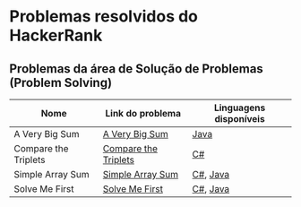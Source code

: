 # Problemas resolvidos do HackerRank

## Problemas da área de Solução de Problemas (Problem Solving)

| Nome                 | Link do problema                                                                           | Linguagens disponíveis                                                     |
|----------------------|--------------------------------------------------------------------------------------------|----------------------------------------------------------------------------|
| A Very Big Sum       | [A Very Big Sum](https://www.hackerrank.com/challenges/a-very-big-sum/problem)             | [Java](Java/A%20Very%20Big%20Sum.java)
| Compare the Triplets | [Compare the Triplets](https://www.hackerrank.com/challenges/compare-the-triplets/problem) | [C#](C%23/Compare%20the%20Triplets.cs)                                     |
| Simple Array Sum     | [Simple Array Sum](https://www.hackerrank.com/challenges/simple-array-sum/problem)         | [C#](C%23/Simple%20Array%20Sum.cs), [Java](Java/Simple%20Array%20Sum.java) |
| Solve Me First       | [Solve Me First](https://www.hackerrank.com/challenges/solve-me-first/problem)             | [C#](C%23/Solve%20me%20First.cs), [Java](Solve%20Me%20First.java)          |
